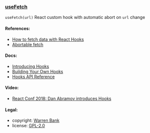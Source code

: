 ### [useFetch](https://github.com/warren-bank/react-custom-hooks/tree/master/packages/use-fetch)

`useFetch(url)` React custom hook with automatic abort on `url` change

#### References:

* [How to fetch data with React Hooks](https://www.robinwieruch.de/react-hooks-fetch-data)
* [Abortable fetch](https://developers.google.com/web/updates/2017/09/abortable-fetch)

#### Docs:

* [Introducing Hooks](https://reactjs.org/docs/hooks-intro.html)
* [Building Your Own Hooks](https://reactjs.org/docs/hooks-custom.html)
* [Hooks API Reference](https://reactjs.org/docs/hooks-reference.html)

#### Video:

* [React Conf 2018: Dan Abramov introduces Hooks](https://youtu.be/dpw9EHDh2bM)

#### Legal:

* copyright: [Warren Bank](https://github.com/warren-bank)
* license: [GPL-2.0](https://www.gnu.org/licenses/old-licenses/gpl-2.0.txt)
